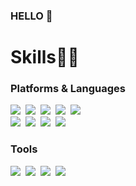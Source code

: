 ### HELLO 🙌
### <h1>Skills👩‍💻</h1>
### <p>Platforms & Languages
<img src="https://img.shields.io/badge/HTML5-E34F26?style=flat-square&logo=HTML5&logoColor=white"/>&nbsp;&nbsp;<img src="https://img.shields.io/badge/CSS3-1572B6?style=flat-square&logo=CSS3&logoColor=white"/>&nbsp;&nbsp;<img src="https://img.shields.io/badge/JavaScript-F7DF1E?style=flat-square&logo=JavaScript&logoColor=white"/>&nbsp;&nbsp;<img src="https://img.shields.io/badge/jQuery-0769AD?style=flat-square&logo=jQuery&logoColor=white"/>&nbsp;&nbsp;<img src="https://img.shields.io/badge/PHP-777BB4?style=flat-square&logo=PHP&logoColor=white"/>&nbsp;&nbsp;<br><img src="https://img.shields.io/badge/C-A8B9CC?style=flat-square&logo=C&logoColor=white"/>&nbsp;&nbsp;<img src="https://img.shields.io/badge/Java-007396?style=flat-square&logo=Java&logoColor=white"/>&nbsp;&nbsp;<img src="https://img.shields.io/badge/MySQL-4479A1?style=flat-square&logo=MySQL&logoColor=white"/>&nbsp;&nbsp;<img src="https://img.shields.io/badge/Android-3DDC84?style=flat-square&logo=Android&logoColor=white"/></p>
### <p>Tools
<img src="https://img.shields.io/badge/Eclipse IDE-2C2255?style=flat-square&logo=Eclipse IDE&logoColor=white"/>&nbsp;&nbsp;<img src="https://img.shields.io/badge/Visual Studio-5C2D91?style=flat-square&logo=Visual Studio&logoColor=white"/>&nbsp;&nbsp;<img src="https://img.shields.io/badge/Visual Studio Code-007ACC?style=flat-square&logo=Visual Studio Code&logoColor=white"/>&nbsp;&nbsp;<img src="https://img.shields.io/badge/Android Studio-3DDC84?style=flat-square&logo=Android Studio&logoColor=white"/></p>
<!--
**nawongong/nawongong** is a ✨ _special_ ✨ repository because its `README.md` (this file) appears on your GitHub profile.

Here are some ideas to get you started:

- 🔭 I’m currently working on ...
- 🌱 I’m currently learning ...
- 👯 I’m looking to collaborate on ...
- 🤔 I’m looking for help with ...
- 💬 Ask me about ...
- 📫 How to reach me: ...
- 😄 Pronouns: ...
- ⚡ Fun fact: ...
-->
